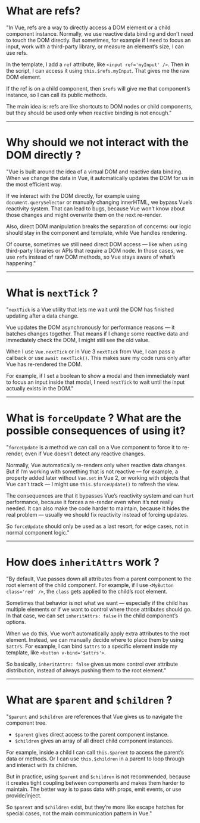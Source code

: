 # What are refs?

"In Vue, refs are a way to directly access a DOM element or a child component instance. Normally, we use reactive data binding and don’t need to touch the DOM directly. But sometimes, for example if I need to focus an input, work with a third-party library, or measure an element’s size, I can use refs.

In the template, I add a `ref` attribute, like `<input ref='myInput' />`. Then in the script, I can access it using `this.$refs.myInput`. That gives me the raw DOM element.

If the ref is on a child component, then `$refs` will give me that component’s instance, so I can call its public methods.

The main idea is: refs are like shortcuts to DOM nodes or child components, but they should be used only when reactive binding is not enough."



---




# Why should we not interact with the DOM directly ?

"Vue is built around the idea of a virtual DOM and reactive data binding. When we change the data in Vue, it automatically updates the DOM for us in the most efficient way.

If we interact with the DOM directly, for example using `document.querySelector` or manually changing innerHTML, we bypass Vue’s reactivity system. That can lead to bugs, because Vue won’t know about those changes and might overwrite them on the next re-render.

Also, direct DOM manipulation breaks the separation of concerns: our logic should stay in the component and template, while Vue handles rendering.

Of course, sometimes we still need direct DOM access — like when using third-party libraries or APIs that require a DOM node. In those cases, we use `refs` instead of raw DOM methods, so Vue stays aware of what’s happening."



---



# What is `nextTick` ?

"`nextTick` is a Vue utility that lets me wait until the DOM has finished updating after a data change.

Vue updates the DOM asynchronously for performance reasons — it batches changes together. That means if I change some reactive data and immediately check the DOM, I might still see the old value.

When I use `Vue.nextTick` or in Vue 3 `nextTick` from Vue, I can pass a callback or use `await nextTick()`. This makes sure my code runs only after Vue has re-rendered the DOM.

For example, if I set a boolean to show a modal and then immediately want to focus an input inside that modal, I need `nextTick` to wait until the input actually exists in the DOM."


---



# What is `forceUpdate` ? What are the possible consequences of using it?

"`forceUpdate` is a method we can call on a Vue component to force it to re-render, even if Vue doesn’t detect any reactive changes.

Normally, Vue automatically re-renders only when reactive data changes. But if I’m working with something that is not reactive — for example, a property added later without `Vue.set` in Vue 2, or working with objects that Vue can’t track — I might use `this.$forceUpdate()` to refresh the view.

The consequences are that it bypasses Vue’s reactivity system and can hurt performance, because it forces a re-render even when it’s not really needed. It can also make the code harder to maintain, because it hides the real problem — usually we should fix reactivity instead of forcing updates.

So `forceUpdate` should only be used as a last resort, for edge cases, not in normal component logic."



---



# How does `inheritAttrs` work ?

"By default, Vue passes down all attributes from a parent component to the root element of the child component. For example, if I use `<MyButton class='red' />`, the `class` gets applied to the child’s root element.

Sometimes that behavior is not what we want — especially if the child has multiple elements or if we want to control where those attributes should go. In that case, we can set `inheritAttrs: false` in the child component’s options.

When we do this, Vue won’t automatically apply extra attributes to the root element. Instead, we can manually decide where to place them by using `$attrs`. For example, I can bind `$attrs` to a specific element inside my template, like `<button v-bind='$attrs'>`.

So basically, `inheritAttrs: false` gives us more control over attribute distribution, instead of always pushing them to the root element."



---




# What are `$parent` and `$children` ?

"`$parent` and `$children` are references that Vue gives us to navigate the component tree.

* `$parent` gives direct access to the parent component instance.
* `$children` gives an array of all direct child component instances.

For example, inside a child I can call `this.$parent` to access the parent’s data or methods. Or I can use `this.$children` in a parent to loop through and interact with its children.

But in practice, using `$parent` and `$children` is not recommended, because it creates tight coupling between components and makes them harder to maintain. The better way is to pass data with props, emit events, or use provide/inject.

So `$parent` and `$children` exist, but they’re more like escape hatches for special cases, not the main communication pattern in Vue."





